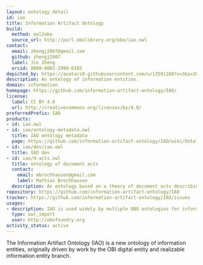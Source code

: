 ```yaml
---
layout: ontology_detail
id: iao
title: Information Artifact Ontology
build:
  method: owl2obo
  source_url: http://purl.obolibrary.org/obo/iao.owl
contact:
  email: zhengj2007@gmail.com
  github: zhengj2007
  label: Jie Zheng
  orcid: 0000-0002-2999-0103
depicted_by: https://avatars0.githubusercontent.com/u/13591168?v=3&s=200
description: An ontology of information entities.
domain: information
homepage: https://github.com/information-artifact-ontology/IAO/
license:
  label: CC BY 4.0
  url: http://creativecommons.org/licenses/by/4.0/
preferredPrefix: IAO
products:
- id: iao.owl
- id: iao/ontology-metadata.owl
  title: IAO ontology metadata
  page: https://github.com/information-artifact-ontology/IAO/wiki/OntologyMetadata
- id: iao/dev/iao.owl
  title: IAO dev
- id: iao/d-acts.owl
  title: ontology of document acts
  contact:
    email: mbrochhausen@gmail.com
    label: Mathias Brochhausen
  description: An ontology based on a theory of document acts describing what people can do with documents
repository: https://github.com/information-artifact-ontology/IAO
tracker: https://github.com/information-artifact-ontology/IAO/issues
usages:
- description: IAO is used widely by multiple OBO ontologies for information representation.
  type: owl_import
  user: http://obofoundry.org
activity_status: active
---
```


The Information Artifact Ontology (IAO) is a new ontology of information entities, originally driven by work by the OBI digital entity and realizable information entity branch.
